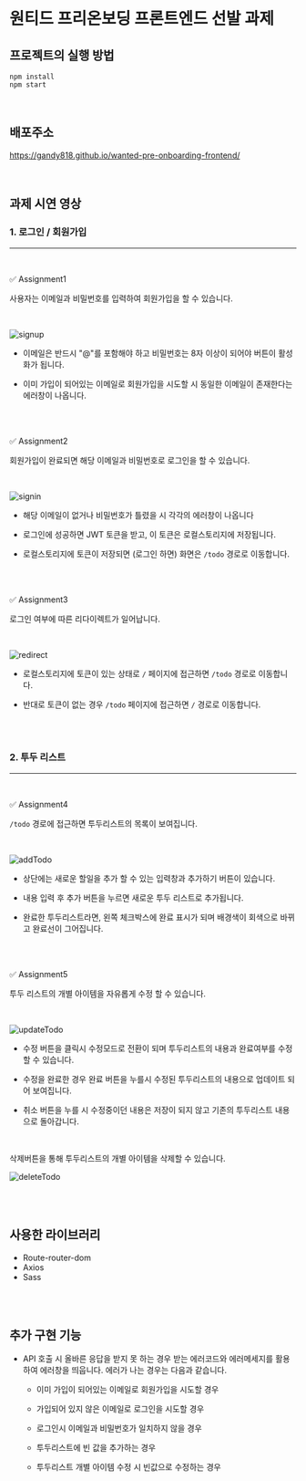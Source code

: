 # 원티드 프리온보딩 프론트엔드 선발 과제

## 프로젝트의 실행 방법

```
npm install
npm start
```

<br />

## 배포주소

https://gandy818.github.io/wanted-pre-onboarding-frontend/

<br />

## 과제 시연 영상

### 1. 로그인 / 회원가입

---

<br />

✅ Assignment1

사용자는 이메일과 비밀번호를 입력하여 회원가입을 할 수 있습니다.

<br />

![signup](https://user-images.githubusercontent.com/67881881/207073845-4542732f-9ba5-4ead-ab5f-663cac274568.gif)

- 이메일은 반드시 "@"를 포함해야 하고 비밀번호는 8자 이상이 되어야 버튼이 활성화가 됩니다.

- 이미 가입이 되어있는 이메일로 회원가입을 시도할 시 동일한 이메일이 존재한다는 에러창이 나옵니다.

<br />
<br />

✅ Assignment2

회원가입이 완료되면 해당 이메일과 비밀번호로 로그인을 할 수 있습니다.

<br />

![signin](https://user-images.githubusercontent.com/67881881/207103299-600794b1-4604-48fd-8bf3-19ab140e612e.gif)

- 해당 이메일이 없거나 비밀번호가 틀렸을 시 각각의 에러창이 나옵니다

- 로그인에 성공하면 JWT 토큰을 받고, 이 토큰은 로컬스토리지에 저장됩니다.

- 로컬스토리지에 토큰이 저장되면 (로그인 하면) 화면은 `/todo` 경로로 이동합니다.

<br />
<br />

✅ Assignment3

로그인 여부에 따른 리다이렉트가 일어납니다.

<br />

![redirect](https://user-images.githubusercontent.com/67881881/207103367-ba554aeb-eb5b-4df1-a34b-ddb9d194d428.gif)

- 로컬스토리지에 토큰이 있는 상태로 `/` 페이지에 접근하면 `/todo` 경로로 이동합니다.

- 반대로 토큰이 없는 경우 `/todo` 페이지에 접근하면 `/` 경로로 이동합니다.

<br />
<br />

### 2. 투두 리스트

---

<br />

✅ Assignment4

`/todo` 경로에 접근하면 투두리스트의 목록이 보여집니다.

<br />

![addTodo](https://user-images.githubusercontent.com/67881881/207103396-d0802211-4a38-457a-996f-b52a45781a38.gif)

- 상단에는 새로운 할일을 추가 할 수 있는 입력창과 추가하기 버튼이 있습니다.

- 내용 입력 후 추가 버튼을 누르면 새로운 투두 리스트로 추가됩니다.

- 완료한 투두리스트라면, 왼쪽 체크박스에 완료 표시가 되며 배경색이 회색으로 바뀌고 완료선이 그어집니다.

<br />
<br />

✅ Assignment5

투두 리스트의 개별 아이템을 자유롭게 수정 할 수 있습니다.

<br />

![updateTodo](https://user-images.githubusercontent.com/67881881/207103445-6f4ea53b-f034-41cc-bba1-dce4ab3b6b2e.gif)

- 수정 버튼을 클릭시 수정모드로 전환이 되며 투두리스트의 내용과 완료여부를 수정할 수 있습니다.

- 수정을 완료한 경우 완료 버튼을 누를시 수정된 투두리스트의 내용으로 업데이트 되어 보여집니다.

- 취소 버튼을 누를 시 수정중이던 내용은 저장이 되지 않고 기존의 투두리스트 내용으로 돌아갑니다.

<br />

삭제버튼을 통해 투두리스트의 개별 아이템을 삭제할 수 있습니다.

![deleteTodo](https://user-images.githubusercontent.com/67881881/207103501-613db354-10ed-473f-b0ed-664c932144e9.gif)

<br />
<br />

## 사용한 라이브러리

- Route-router-dom
- Axios
- Sass

<br />
<br />

## 추가 구현 기능

- API 호출 시 올바른 응답을 받지 못 하는 경우 받는 에러코드와 에러메세지를 활용하여 에러창을 띄웁니다. 에러가 나는 경우는 다음과 같습니다.

  - 이미 가입이 되어있는 이메일로 회원가입을 시도할 경우

  - 가입되어 있지 않은 이메일로 로그인을 시도할 경우

  - 로그인시 이메일과 비밀번호가 일치하지 않을 경우

  - 투두리스트에 빈 값을 추가하는 경우

  - 투두리스트 개별 아이템 수정 시 빈값으로 수정하는 경우
